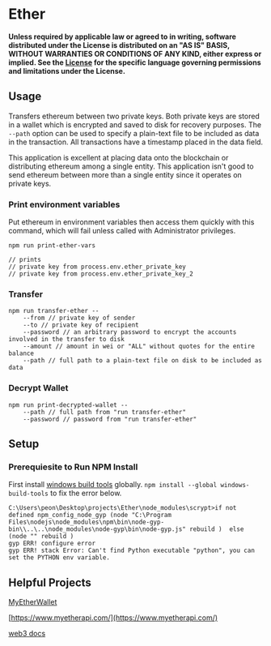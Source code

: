 # Ether

**Unless required by applicable law or agreed to in writing, software distributed under the License is distributed on an "AS IS" BASIS, WITHOUT WARRANTIES OR CONDITIONS OF ANY KIND, either express or implied. See the [License](https://www.apache.org/licenses/LICENSE-2.0) for the specific language governing permissions and
limitations under the License.**

## Usage

Transfers ethereum between two private keys. Both private keys are stored in a wallet which is encrypted and saved to disk for recovery purposes. The `--path` option can be used to specify a plain-text file to be included as data in the transaction. All transactions have a timestamp placed in the data field.

This application is excellent at placing data onto the blockchain or distributing ethereum among a single entity. This application isn't good to send ethereum between more than a single entity since it operates on private keys.


### Print environment variables

Put ethereum in environment variables then access them quickly with this command, which will fail unless called with Administrator privileges.

    npm run print-ether-vars

    // prints
    // private key from process.env.ether_private_key
    // private key from process.env.ether_private_key_2

### Transfer

    npm run transfer-ether --
        --from // private key of sender
        --to // private key of recipient
        --password // an arbitrary password to encrypt the accounts involved in the transfer to disk
        --amount // amount in wei or "ALL" without quotes for the entire balance
        --path // full path to a plain-text file on disk to be included as data

### Decrypt Wallet

    npm run print-decrypted-wallet --
        --path // full path from "run transfer-ether"
        --password // password from "run transfer-ether"

## Setup

### Prerequiesite to Run NPM Install

First install [windows build tools](https://github.com/ethereum/web3.js/issues/1064) globally. `npm install --global windows-build-tools` to fix the error below.

    C:\Users\peon\Desktop\projects\Ether\node_modules\scrypt>if not defined npm_config_node_gyp (node "C:\Program Files\nodejs\node_modules\npm\bin\node-gyp-bin\\..\..\node_modules\node-gyp\bin\node-gyp.js" rebuild )  else (node "" rebuild )
    gyp ERR! configure error
    gyp ERR! stack Error: Can't find Python executable "python", you can set the PYTHON env variable.

## Helpful Projects

[MyEtherWallet](https://www.myetherwallet.com/)

[https://www.myetherapi.com/](https://www.myetherapi.com/)

[web3 docs](https://web3js.readthedocs.io/en/1.0/web3-eth.html)

